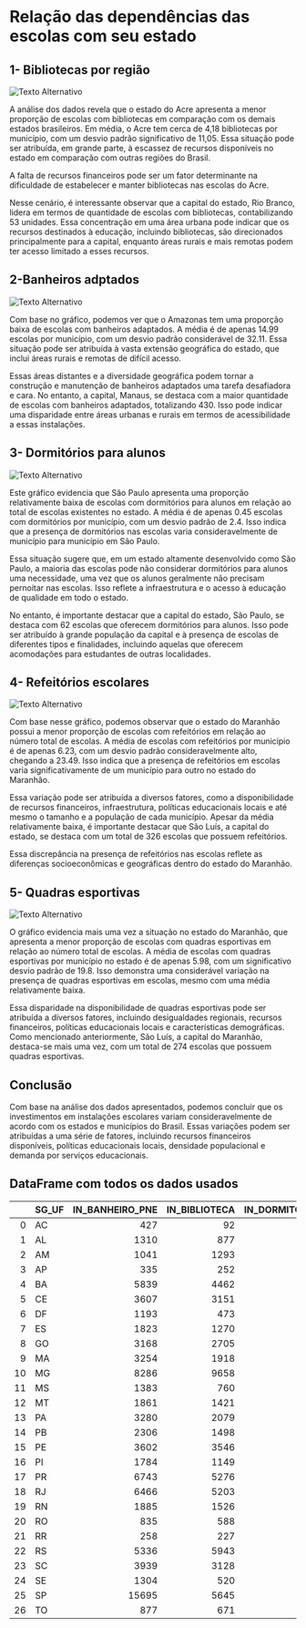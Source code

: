 # Relação das dependências das escolas com seu estado

## 1- Bibliotecas por região 

![Texto Alternativo](imagens/imagem_1.png)  

A análise dos dados revela que o estado do Acre apresenta a menor proporção de escolas com bibliotecas em comparação com os demais estados brasileiros. Em média, o Acre tem cerca de 4,18 bibliotecas por município, com um desvio padrão significativo de 11,05. Essa situação pode ser atribuída, em grande parte, à escassez de recursos disponíveis no estado em comparação com outras regiões do Brasil.

A falta de recursos financeiros pode ser um fator determinante na dificuldade de estabelecer e manter bibliotecas nas escolas do Acre.

Nesse cenário, é interessante observar que a capital do estado, Rio Branco, lidera em termos de quantidade de escolas com bibliotecas, contabilizando 53 unidades. Essa concentração em uma área urbana pode indicar que os recursos destinados à educação, incluindo bibliotecas, são direcionados principalmente para a capital, enquanto áreas rurais e mais remotas podem ter acesso limitado a esses recursos.

## 2-Banheiros adptados

![Texto Alternativo](imagens/imagem_2.png)

Com base no gráfico, podemos ver que o Amazonas tem uma proporção baixa de escolas com banheiros adaptados. A média é de apenas 14.99 escolas por município, com um desvio padrão considerável de 32.11. Essa situação pode ser atribuída à vasta extensão geográfica do estado, que inclui áreas rurais e remotas de difícil acesso.

Essas áreas distantes e a diversidade geográfica podem tornar a construção e manutenção de banheiros adaptados uma tarefa desafiadora e cara. No entanto, a capital, Manaus, se destaca com a maior quantidade de escolas com banheiros adaptados, totalizando 430. Isso pode indicar uma disparidade entre áreas urbanas e rurais em termos de acessibilidade a essas instalações.

## 3- Dormitórios para alunos  

![Texto Alternativo](imagens/imagem_3.png)

Este gráfico evidencia que São Paulo apresenta uma proporção relativamente baixa de escolas com dormitórios para alunos em relação ao total de escolas existentes no estado. A média é de apenas 0.45 escolas com dormitórios por município, com um desvio padrão de 2.4. Isso indica que a presença de dormitórios nas escolas varia consideravelmente de município para município em São Paulo.

Essa situação sugere que, em um estado altamente desenvolvido como São Paulo, a maioria das escolas pode não considerar dormitórios para alunos uma necessidade, uma vez que os alunos geralmente não precisam pernoitar nas escolas. Isso reflete a infraestrutura e o acesso à educação de qualidade em todo o estado.

No entanto, é importante destacar que a capital do estado, São Paulo, se destaca com 62 escolas que oferecem dormitórios para alunos. Isso pode ser atribuído à grande população da capital e à presença de escolas de diferentes tipos e finalidades, incluindo aquelas que oferecem acomodações para estudantes de outras localidades.


## 4- Refeitórios escolares

![Texto Alternativo](imagens/imagem_4.png)

Com base nesse gráfico, podemos observar que o estado do Maranhão possui a menor proporção de escolas com refeitórios em relação ao número total de escolas. A média de escolas com refeitórios por município é de apenas 6.23, com um desvio padrão consideravelmente alto, chegando a 23.49. Isso indica que a presença de refeitórios em escolas varia significativamente de um município para outro no estado do Maranhão.

Essa variação pode ser atribuída a diversos fatores, como a disponibilidade de recursos financeiros, infraestrutura, políticas educacionais locais e até mesmo o tamanho e a população de cada município. Apesar da média relativamente baixa, é importante destacar que São Luís, a capital do estado, se destaca com um total de 326 escolas que possuem refeitórios.

Essa discrepância na presença de refeitórios nas escolas reflete as diferenças socioeconômicas e geográficas dentro do estado do Maranhão. 

## 5- Quadras esportivas
 
![Texto Alternativo](imagens/imagem_5.png)

O gráfico evidencia mais uma vez a situação no estado do Maranhão, que apresenta a menor proporção de escolas com quadras esportivas em relação ao número total de escolas. A média de escolas com quadras esportivas por município no estado é de apenas 5.98, com um significativo desvio padrão de 19.8. Isso demonstra uma considerável variação na presença de quadras esportivas em escolas, mesmo com uma média relativamente baixa.

Essa disparidade na disponibilidade de quadras esportivas pode ser atribuída a diversos fatores, incluindo desigualdades regionais, recursos financeiros, políticas educacionais locais e características demográficas. Como mencionado anteriormente, São Luís, a capital do Maranhão, destaca-se mais uma vez, com um total de 274 escolas que possuem quadras esportivas.

## Conclusão

Com base na análise dos dados apresentados, podemos concluir que os investimentos em instalações escolares variam consideravelmente de acordo com os estados e municípios do Brasil. Essas variações podem ser atribuídas a uma série de fatores, incluindo recursos financeiros disponíveis, políticas educacionais locais, densidade populacional e demanda por serviços educacionais.

## DataFrame com todos os dados usados 

|    | SG_UF   |   IN_BANHEIRO_PNE |   IN_BIBLIOTECA |   IN_DORMITORIO_ALUNO |   IN_REFEITORIO |   IN_QUADRA_ESPORTES |
|---:|:--------|------------------:|----------------:|----------------------:|----------------:|---------------------:|
|  0 | AC      |               427 |              92 |                    20 |             582 |                  179 |
|  1 | AL      |              1310 |             877 |                   109 |             741 |                  664 |
|  2 | AM      |              1041 |            1293 |                    69 |            1798 |                  823 |
|  3 | AP      |               335 |             252 |                    11 |             523 |                  199 |
|  4 | BA      |              5839 |            4462 |                   440 |            3210 |                 4009 |
|  5 | CE      |              3607 |            3151 |                   189 |            1883 |                 2942 |
|  6 | DF      |              1193 |             473 |                    95 |             573 |                  816 |
|  7 | ES      |              1823 |            1270 |                    66 |            2374 |                 1280 |
|  8 | GO      |              3168 |            2705 |                   206 |            1474 |                 2201 |
|  9 | MA      |              3254 |            1918 |                   200 |            1353 |                 1298 |
| 10 | MG      |              8286 |            9658 |                   547 |           11601 |                 7479 |
| 11 | MS      |              1383 |             760 |                    80 |             951 |                 1083 |
| 12 | MT      |              1861 |            1421 |                    98 |            1811 |                 1353 |
| 13 | PA      |              3280 |            2079 |                   111 |            3385 |                 2226 |
| 14 | PB      |              2306 |            1498 |                   170 |            1223 |                 1050 |
| 15 | PE      |              3602 |            3546 |                   147 |            1700 |                 2143 |
| 16 | PI      |              1784 |            1149 |                    77 |             864 |                 1164 |
| 17 | PR      |              6743 |            5276 |                   223 |            6614 |                 5381 |
| 18 | RJ      |              6466 |            5203 |                   356 |            8491 |                 5614 |
| 19 | RN      |              1885 |            1526 |                   113 |            1137 |                  820 |
| 20 | RO      |               835 |             588 |                    33 |             720 |                  565 |
| 21 | RR      |               258 |             227 |                    16 |             347 |                  185 |
| 22 | RS      |              5336 |            5943 |                   368 |            7527 |                 4276 |
| 23 | SC      |              3939 |            3128 |                   197 |            4696 |                 2894 |
| 24 | SE      |              1304 |             520 |                    45 |             523 |                  559 |
| 25 | SP      |             15695 |            5645 |                   293 |           20841 |                14655 |
| 26 | TO      |               877 |             671 |                    53 |             379 |                  607 |

